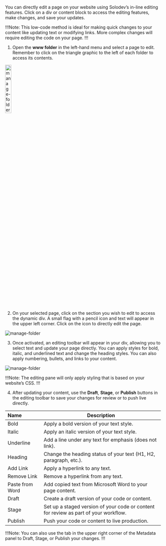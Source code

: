 You can directly edit a page on your website using Solodev’s in-line editing features. Click on a div or content block to access the editing features, make changes, and save your updates. 

!!!Note: 
This low-code method is ideal for making quick changes to your content like updating text or modifying links. More complex changes will require editing the code on your page.
!!!

1. Open the **www folder** in the left-hand menu and select a page to edit. Remember to click on the triangle graphic to the left of each folder to access its contents.

<p><img src="/static/images/left-side-menu.jpg" alt="manage-folder" style="width: 20%;"></p>

2. On your selected page, click on the section you wish to edit to access the dynamic div. A small flag with a pencil icon and text will appear in the upper left corner. Click on the icon to directly edit the page.

<p><img src="/static/images/spacejet-div-access.jpg" alt="manage-folder"></p>

3. Once activated, an editing toolbar will appear in your div, allowing you to select text and update your page directly. You can apply styles for bold, italic, and underlined text and change the heading styles. You can also apply numbering, bullets, and links to your content. 

<p><img src="/static/images/spacejet-div-inline-editor.jpg" alt="manage-folder"></p>

!!!Note: 
The editing pane will only apply styling that is based on your website’s CSS.
!!!

4. After updating your content, use the **Draft**, **Stage**, or **Publish** buttons in the editing toolbar to save your changes for review or to push live directly.  

**Name** | **Description**
:--- | ---
Bold | Apply a bold version of your text style.
Italic | Apply an italic version of your text style.
Underline | Add a line under any text for emphasis (does not link).
Heading | Change the heading status of your text (H1, H2, paragraph, etc.).
Add Link | Apply a hyperlink to any text.
Remove Link | Remove a hyperlink from any text.
Paste from Word | Add copied text from Microsoft Word to your page content.
Draft | Create a draft version of your code or content.
Stage | Set up a staged version of your code or content for review as part of your workflow. 
Publish | Push your code or content to live production.

!!!Note:
You can also use the tab in the upper right corner of the Metadata panel to Draft, Stage, or Publish your changes. 
!!!